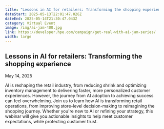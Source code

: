 ```yaml
---
title: "Lessons in AI for retailers: Transforming the shopping experience"
dateStart: 2025-05-13T22:01:47.026Z
dateEnd: 2025-05-14T21:30:47.043Z
category: Virtual Event
image: /img/ai-jam-400.jpg
link: https://developer.hpe.com/campaign/get-real-with-ai-jam-series/
width: large
---
```

## Lessons in AI for retailers: Transforming the shopping experience

May 14, 2025

AI is reshaping the retail industry, from reducing shrink and optimizing inventory management to delivering faster, more personalized customer experiences. However, the journey from AI adoption to achieving success can feel overwhelming. Join us to learn how AI is transforming retail operations, from improving store-level decision-making to reimagining the shopping journey. Whether you're new to AI or refining your strategy, this webinar will give you actionable insights to help meet customer expectations, while protecting customer trust.
